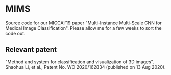 # MIMS
Source code for our MICCAI'19 paper "Multi-Instance Multi-Scale CNN for Medical Image Classification". Please allow me for a few weeks to sort the code out.

## Relevant patent
"Method and system for classification and visualization of 3D images". Shaohua Li, et al., Patent No. WO 2020/162834 (published on 13 Aug 2020).
